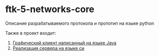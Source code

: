 ftk-5-networks-core
===================

Описание разрабатываемого протокола и прототип на языке python

Также в проект входит:

1) [Графический клиент написанный на языке Java](https://github.com/belyak/ftk-5-networks-gui-client)
2) [Реализация сервера на языке си](https://github.com/belyak/ftk-5-networks-core-linux)
